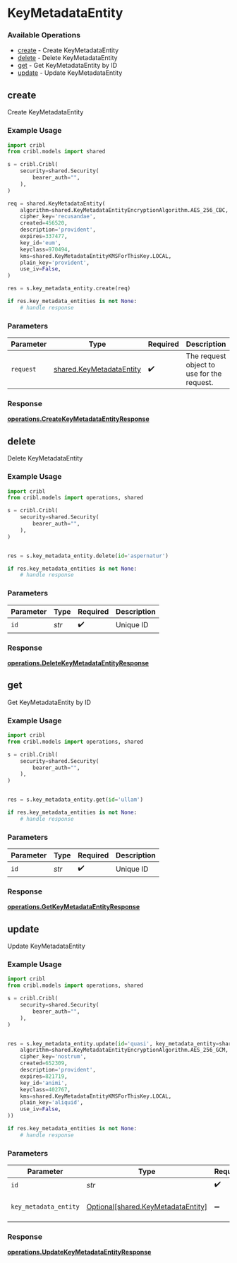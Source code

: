 # KeyMetadataEntity

### Available Operations

* [create](#create) - Create KeyMetadataEntity
* [delete](#delete) - Delete KeyMetadataEntity
* [get](#get) - Get KeyMetadataEntity by ID
* [update](#update) - Update KeyMetadataEntity

## create

Create KeyMetadataEntity

### Example Usage

```python
import cribl
from cribl.models import shared

s = cribl.Cribl(
    security=shared.Security(
        bearer_auth="",
    ),
)

req = shared.KeyMetadataEntity(
    algorithm=shared.KeyMetadataEntityEncryptionAlgorithm.AES_256_CBC,
    cipher_key='recusandae',
    created=456520,
    description='provident',
    expires=337477,
    key_id='eum',
    keyclass=970494,
    kms=shared.KeyMetadataEntityKMSForThisKey.LOCAL,
    plain_key='provident',
    use_iv=False,
)

res = s.key_metadata_entity.create(req)

if res.key_metadata_entities is not None:
    # handle response
```

### Parameters

| Parameter                                                            | Type                                                                 | Required                                                             | Description                                                          |
| -------------------------------------------------------------------- | -------------------------------------------------------------------- | -------------------------------------------------------------------- | -------------------------------------------------------------------- |
| `request`                                                            | [shared.KeyMetadataEntity](../../models/shared/keymetadataentity.md) | :heavy_check_mark:                                                   | The request object to use for the request.                           |


### Response

**[operations.CreateKeyMetadataEntityResponse](../../models/operations/createkeymetadataentityresponse.md)**


## delete

Delete KeyMetadataEntity

### Example Usage

```python
import cribl
from cribl.models import operations, shared

s = cribl.Cribl(
    security=shared.Security(
        bearer_auth="",
    ),
)


res = s.key_metadata_entity.delete(id='aspernatur')

if res.key_metadata_entities is not None:
    # handle response
```

### Parameters

| Parameter          | Type               | Required           | Description        |
| ------------------ | ------------------ | ------------------ | ------------------ |
| `id`               | *str*              | :heavy_check_mark: | Unique ID          |


### Response

**[operations.DeleteKeyMetadataEntityResponse](../../models/operations/deletekeymetadataentityresponse.md)**


## get

Get KeyMetadataEntity by ID

### Example Usage

```python
import cribl
from cribl.models import operations, shared

s = cribl.Cribl(
    security=shared.Security(
        bearer_auth="",
    ),
)


res = s.key_metadata_entity.get(id='ullam')

if res.key_metadata_entities is not None:
    # handle response
```

### Parameters

| Parameter          | Type               | Required           | Description        |
| ------------------ | ------------------ | ------------------ | ------------------ |
| `id`               | *str*              | :heavy_check_mark: | Unique ID          |


### Response

**[operations.GetKeyMetadataEntityResponse](../../models/operations/getkeymetadataentityresponse.md)**


## update

Update KeyMetadataEntity

### Example Usage

```python
import cribl
from cribl.models import operations, shared

s = cribl.Cribl(
    security=shared.Security(
        bearer_auth="",
    ),
)


res = s.key_metadata_entity.update(id='quasi', key_metadata_entity=shared.KeyMetadataEntity(
    algorithm=shared.KeyMetadataEntityEncryptionAlgorithm.AES_256_GCM,
    cipher_key='nostrum',
    created=652309,
    description='provident',
    expires=821719,
    key_id='animi',
    keyclass=402767,
    kms=shared.KeyMetadataEntityKMSForThisKey.LOCAL,
    plain_key='aliquid',
    use_iv=False,
))

if res.key_metadata_entities is not None:
    # handle response
```

### Parameters

| Parameter                                                                      | Type                                                                           | Required                                                                       | Description                                                                    |
| ------------------------------------------------------------------------------ | ------------------------------------------------------------------------------ | ------------------------------------------------------------------------------ | ------------------------------------------------------------------------------ |
| `id`                                                                           | *str*                                                                          | :heavy_check_mark:                                                             | Unique ID                                                                      |
| `key_metadata_entity`                                                          | [Optional[shared.KeyMetadataEntity]](../../models/shared/keymetadataentity.md) | :heavy_minus_sign:                                                             | KeyMetadataEntity object to be updated                                         |


### Response

**[operations.UpdateKeyMetadataEntityResponse](../../models/operations/updatekeymetadataentityresponse.md)**

